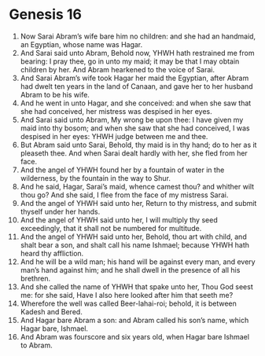 ﻿# Genesis 16
1. Now Sarai Abram’s wife bare him no children: and she had an handmaid, an Egyptian, whose name was Hagar. 
2. And Sarai said unto Abram, Behold now, YHWH hath restrained me from bearing: I pray thee, go in unto my maid; it may be that I may obtain children by her. And Abram hearkened to the voice of Sarai. 
3. And Sarai Abram’s wife took Hagar her maid the Egyptian, after Abram had dwelt ten years in the land of Canaan, and gave her to her husband Abram to be his wife. 
4.  And he went in unto Hagar, and she conceived: and when she saw that she had conceived, her mistress was despised in her eyes. 
5. And Sarai said unto Abram, My wrong be upon thee: I have given my maid into thy bosom; and when she saw that she had conceived, I was despised in her eyes: YHWH judge between me and thee. 
6. But Abram said unto Sarai, Behold, thy maid is in thy hand; do to her as it pleaseth thee. And when Sarai dealt hardly with her, she fled from her face. 
7.  And the angel of YHWH found her by a fountain of water in the wilderness, by the fountain in the way to Shur. 
8. And he said, Hagar, Sarai’s maid, whence camest thou? and whither wilt thou go? And she said, I flee from the face of my mistress Sarai. 
9. And the angel of YHWH said unto her, Return to thy mistress, and submit thyself under her hands. 
10. And the angel of YHWH said unto her, I will multiply thy seed exceedingly, that it shall not be numbered for multitude. 
11. And the angel of YHWH said unto her, Behold, thou art with child, and shalt bear a son, and shalt call his name Ishmael; because YHWH hath heard thy affliction. 
12. And he will be a wild man; his hand will be against every man, and every man’s hand against him; and he shall dwell in the presence of all his brethren. 
13. And she called the name of YHWH that spake unto her, Thou God seest me: for she said, Have I also here looked after him that seeth me? 
14. Wherefore the well was called Beer-lahai-roi; behold, it is between Kadesh and Bered. 
15.  And Hagar bare Abram a son: and Abram called his son’s name, which Hagar bare, Ishmael. 
16. And Abram was fourscore and six years old, when Hagar bare Ishmael to Abram. 
